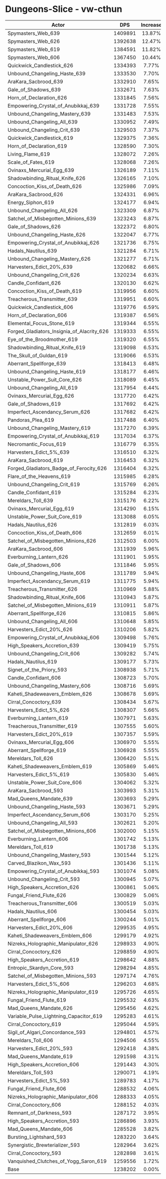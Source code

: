 # Dungeons-Slice - vw-cthun
| Actor | DPS | Increase |
|---|:---:|:---:|
|Spymasters_Web_639|1409891|13.87%|
|Spymasters_Web_626|1392638|12.47%|
|Spymasters_Web_619|1384591|11.82%|
|Spymasters_Web_606|1367450|10.44%|
|Quickwick_Candlestick_626|1334393|7.77%|
|Unbound_Changeling_Haste_639|1333530|7.70%|
|AraKara_Sacbrood_639|1332910|7.65%|
|Gale_of_Shadows_639|1332671|7.63%|
|Horn_of_Declaration_626|1331845|7.56%|
|Empowering_Crystal_of_Anubikkaj_639|1331728|7.55%|
|Unbound_Changeling_Mastery_639|1331483|7.53%|
|Unbound_Changeling_All_639|1330952|7.49%|
|Unbound_Changeling_Crit_639|1329503|7.37%|
|Quickwick_Candlestick_619|1329375|7.36%|
|Horn_of_Declaration_619|1328590|7.30%|
|Living_Flame_619|1328072|7.26%|
|Scale_of_Fates_619|1328068|7.26%|
|Ovinaxs_Mercurial_Egg_639|1326189|7.11%|
|Shadowbinding_Ritual_Knife_626|1326165|7.10%|
|Concoction_Kiss_of_Death_626|1325986|7.09%|
|AraKara_Sacbrood_626|1324331|6.96%|
|Energy_Siphon_619|1324177|6.94%|
|Unbound_Changeling_All_626|1323309|6.87%|
|Satchel_of_Misbegotten_Minions_639|1323243|6.87%|
|Gale_of_Shadows_626|1322372|6.80%|
|Unbound_Changeling_Haste_626|1322047|6.77%|
|Empowering_Crystal_of_Anubikkaj_626|1321736|6.75%|
|Hadals_Nautilus_639|1321284|6.71%|
|Unbound_Changeling_Mastery_626|1321277|6.71%|
|Harvesters_Edict_20%_639|1320682|6.66%|
|Unbound_Changeling_Crit_626|1320234|6.63%|
|Candle_Confidant_626|1320130|6.62%|
|Concoction_Kiss_of_Death_619|1319956|6.60%|
|Treacherous_Transmitter_639|1319951|6.60%|
|Quickwick_Candlestick_606|1319776|6.59%|
|Horn_of_Declaration_606|1319387|6.56%|
|Elemental_Focus_Stone_619|1319344|6.55%|
|Forged_Gladiators_Insignia_of_Alacrity_626|1319333|6.55%|
|Eye_of_the_Broodmother_619|1319320|6.55%|
|Shadowbinding_Ritual_Knife_619|1319098|6.53%|
|The_Skull_of_Guldan_619|1319066|6.53%|
|Aberrant_Spellforge_639|1318413|6.48%|
|Unbound_Changeling_Haste_619|1318177|6.46%|
|Unstable_Power_Suit_Core_626|1318089|6.45%|
|Unbound_Changeling_All_619|1317954|6.44%|
|Ovinaxs_Mercurial_Egg_626|1317720|6.42%|
|Gale_of_Shadows_619|1317692|6.42%|
|Imperfect_Ascendancy_Serum_626|1317682|6.42%|
|Pandoras_Plea_619|1317488|6.40%|
|Unbound_Changeling_Mastery_619|1317270|6.39%|
|Empowering_Crystal_of_Anubikkaj_619|1317034|6.37%|
|Necromantic_Focus_619|1316779|6.35%|
|Harvesters_Edict_5%_639|1316510|6.32%|
|AraKara_Sacbrood_619|1316453|6.32%|
|Forged_Gladiators_Badge_of_Ferocity_626|1316404|6.32%|
|Flare_of_the_Heavens_619|1315985|6.28%|
|Unbound_Changeling_Crit_619|1315769|6.26%|
|Candle_Confidant_619|1315284|6.23%|
|Mereldars_Toll_639|1315176|6.22%|
|Ovinaxs_Mercurial_Egg_619|1314290|6.15%|
|Unstable_Power_Suit_Core_619|1313088|6.05%|
|Hadals_Nautilus_626|1312819|6.03%|
|Concoction_Kiss_of_Death_606|1312659|6.01%|
|Satchel_of_Misbegotten_Minions_626|1312503|6.00%|
|AraKara_Sacbrood_606|1311939|5.96%|
|Everburning_Lantern_626|1311901|5.95%|
|Gale_of_Shadows_606|1311846|5.95%|
|Unbound_Changeling_Haste_606|1311789|5.94%|
|Imperfect_Ascendancy_Serum_619|1311775|5.94%|
|Treacherous_Transmitter_626|1310969|5.88%|
|Shadowbinding_Ritual_Knife_606|1310943|5.87%|
|Satchel_of_Misbegotten_Minions_619|1310911|5.87%|
|Aberrant_Spellforge_626|1310815|5.86%|
|Unbound_Changeling_All_606|1310648|5.85%|
|Harvesters_Edict_20%_626|1310206|5.82%|
|Empowering_Crystal_of_Anubikkaj_606|1309498|5.76%|
|High_Speakers_Accretion_639|1309419|5.75%|
|Unbound_Changeling_Crit_606|1309282|5.74%|
|Hadals_Nautilus_619|1309177|5.73%|
|Signet_of_the_Priory_593|1308938|5.71%|
|Candle_Confidant_606|1308723|5.70%|
|Unbound_Changeling_Mastery_606|1308716|5.69%|
|Kaheti_Shadeweavers_Emblem_626|1308678|5.69%|
|Cirral_Concoctory_639|1308434|5.67%|
|Harvesters_Edict_5%_626|1308307|5.66%|
|Everburning_Lantern_619|1307971|5.63%|
|Treacherous_Transmitter_619|1307555|5.60%|
|Harvesters_Edict_20%_619|1307357|5.59%|
|Ovinaxs_Mercurial_Egg_606|1306970|5.55%|
|Aberrant_Spellforge_619|1306928|5.55%|
|Mereldars_Toll_626|1306420|5.51%|
|Kaheti_Shadeweavers_Emblem_619|1305869|5.46%|
|Harvesters_Edict_5%_619|1305830|5.46%|
|Unstable_Power_Suit_Core_606|1304062|5.32%|
|AraKara_Sacbrood_593|1303993|5.31%|
|Mad_Queens_Mandate_639|1303693|5.29%|
|Unbound_Changeling_Haste_593|1303671|5.29%|
|Imperfect_Ascendancy_Serum_606|1303170|5.25%|
|Unbound_Changeling_All_593|1302621|5.20%|
|Satchel_of_Misbegotten_Minions_606|1302000|5.15%|
|Everburning_Lantern_606|1301742|5.13%|
|Mereldars_Toll_619|1301738|5.13%|
|Unbound_Changeling_Mastery_593|1301544|5.12%|
|Carved_Blazikon_Wax_593|1301436|5.11%|
|Empowering_Crystal_of_Anubikkaj_593|1301074|5.08%|
|Unbound_Changeling_Crit_593|1300945|5.07%|
|High_Speakers_Accretion_626|1300861|5.06%|
|Fungal_Friend_Flute_626|1300829|5.06%|
|Treacherous_Transmitter_606|1300519|5.03%|
|Hadals_Nautilus_606|1300454|5.03%|
|Aberrant_Spellforge_606|1300244|5.01%|
|Harvesters_Edict_20%_606|1299535|4.95%|
|Kaheti_Shadeweavers_Emblem_606|1299179|4.92%|
|Nizreks_Holographic_Manipulator_626|1298933|4.90%|
|Cirral_Concoctory_626|1298859|4.90%|
|High_Speakers_Accretion_619|1298642|4.88%|
|Entropic_Skardyn_Core_593|1298294|4.85%|
|Satchel_of_Misbegotten_Minions_593|1297174|4.76%|
|Harvesters_Edict_5%_606|1296203|4.68%|
|Nizreks_Holographic_Manipulator_619|1295726|4.65%|
|Fungal_Friend_Flute_619|1295532|4.63%|
|Mad_Queens_Mandate_626|1295456|4.62%|
|Variable_Pulse_Lightning_Capacitor_619|1295283|4.61%|
|Cirral_Concoctory_619|1295044|4.59%|
|Sigil_of_Algari_Concordance_593|1294801|4.57%|
|Mereldars_Toll_606|1294506|4.55%|
|Harvesters_Edict_20%_593|1292418|4.38%|
|Mad_Queens_Mandate_619|1291598|4.31%|
|High_Speakers_Accretion_606|1291443|4.30%|
|Mereldars_Toll_593|1290071|4.19%|
|Harvesters_Edict_5%_593|1289783|4.17%|
|Fungal_Friend_Flute_606|1288532|4.06%|
|Nizreks_Holographic_Manipulator_606|1288333|4.05%|
|Cirral_Concoctory_606|1288152|4.03%|
|Remnant_of_Darkness_593|1287172|3.95%|
|High_Speakers_Accretion_593|1286896|3.93%|
|Mad_Queens_Mandate_606|1285528|3.82%|
|Bursting_Lightshard_593|1283220|3.64%|
|Synergistic_Brewterializer_593|1282964|3.62%|
|Cirral_Concoctory_593|1282898|3.61%|
|Vanquished_Clutches_of_Yogg_Saron_619|1259556|1.72%|
|Base|1238202|0.00%|

